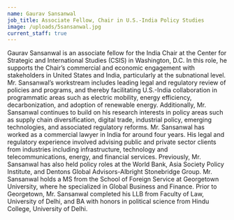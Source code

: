 ```yaml
---
name: Gaurav Sansanwal
job_title: Associate Fellow, Chair in U.S.-India Policy Studies
image: /uploads/5sansanwal.jpg
current_staff: true
---
```

Gaurav Sansanwal is an associate fellow for the India Chair at the Center for Strategic and International Studies (CSIS) in Washington, D.C. In this role, he supports the Chair’s commercial and economic engagement with stakeholders in United States and India, particularly at the subnational level. Mr. Sansanwal’s workstream includes leading legal and regulatory review of policies and programs, and thereby facilitating U.S.-India collaboration in programmatic areas such as electric mobility, energy efficiency, decarbonization, and adoption of renewable energy. Additionally, Mr. Sansanwal continues to build on his research interests in policy areas such as supply chain diversification, digital trade, industrial policy, emerging technologies, and associated regulatory reforms. Mr. Sansanwal has worked as a commercial lawyer in India for around four years. His legal and regulatory experience involved advising public and private sector clients from industries including infrastructure, technology and telecommunications, energy, and financial services. Previously, Mr. Sansanwal has also held policy roles at the World Bank, Asia Society Policy Institute, and Dentons Global Advisors-Albright Stonebridge Group. Mr. Sansanwal holds a MS from the School of Foreign Service at Georgetown University, where he specialized in Global Business and Finance. Prior to Georgetown, Mr. Sansanwal completed his LLB from Faculty of Law, University of Delhi, and BA with honors in political science from Hindu College, University of Delhi.
